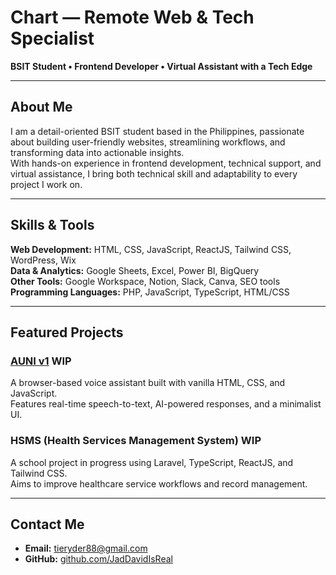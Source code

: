 # Chart — Remote Web & Tech Specialist

**BSIT Student • Frontend Developer • Virtual Assistant with a Tech Edge**

---

## About Me
I am a detail-oriented BSIT student based in the Philippines, passionate about building user-friendly websites, streamlining workflows, and transforming data into actionable insights.  
With hands-on experience in frontend development, technical support, and virtual assistance, I bring both technical skill and adaptability to every project I work on.

---

## Skills & Tools

**Web Development:** HTML, CSS, JavaScript, ReactJS, Tailwind CSS, WordPress, Wix  
**Data & Analytics:** Google Sheets, Excel, Power BI, BigQuery  
**Other Tools:** Google Workspace, Notion, Slack, Canva, SEO tools  
**Programming Languages:** PHP, JavaScript, TypeScript, HTML/CSS

---

## Featured Projects

### [AUNI v1](https://github.com/JadDavidIsReal/AUNIv1) WIP
A browser-based voice assistant built with vanilla HTML, CSS, and JavaScript.  
Features real-time speech-to-text, AI-powered responses, and a minimalist UI.

### HSMS (Health Services Management System) WIP
A school project in progress using Laravel, TypeScript, ReactJS, and Tailwind CSS.  
Aims to improve healthcare service workflows and record management.

---

## Contact Me
- **Email:** tieryder88@gmail.com  
- **GitHub:** [github.com/JadDavidIsReal](https://github.com/JadDavidIsReal)  
